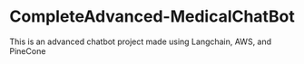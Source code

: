 # CompleteAdvanced-MedicalChatBot
This is an advanced chatbot project made using Langchain, AWS, and PineCone
